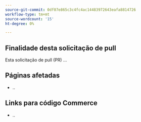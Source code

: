 ```yaml
---
source-git-commit: 0df07e865c3c4fc4ac14483972643eafa8814726
workflow-type: tm+mt
source-wordcount: '15'
ht-degree: 0%

---
```

## Finalidade desta solicitação de pull

Esta solicitação de pull (PR) ...

## Páginas afetadas

<!-- REQUIRED List the affected pages on experienceleague.adobe.com (URLs). Not necessary for large numbers of files. -->

- ..

## Links para código Commerce

<!--  OPTIONAL - REMOVE THIS SECTION IF NOT USED.
If this pull request references a file in a Magento Open Source or Adobe Commerce codebase repository, add the link here. -->

- ..

<!--
If you are fixing a GitHub issue, using the GitHub keyword format (https://help.github.com/en/articles/closing-issues-using-keywords#closing-an-issue-in-a-different-repository) closes the issue when this pull request is merged. Example: `Fixes #1234`.

`main` is the default branch. Merged pull requests to `main` go live on the site automatically. Any requested changes to content on the `main` branch must be related to the released codebase. Any content related to future releases goes in the `develop` branch.

See Contribution guidelines (https://github.com/AdobeDocs/commerce-operations.en/blob/main/contributing.md) for more information.
-->
